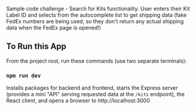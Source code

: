 Sample code challenge - Search for Kits functionality.
User enters their Kit Label ID and selects from the autocomplete list to get shipping data (fake FedEx numbers are being used, so they don't return any actual shipping data when the FedEx page is opened!)

## To Run this App

From the project root, run these commands (use two separate terminals):

### `npm run dev`
Installs packages for backend and frontend, starts the Express server (provides a mini "API" serving requested data at the `/kits` endpoint), the React client, and opens a browser to http://localhost:3000
